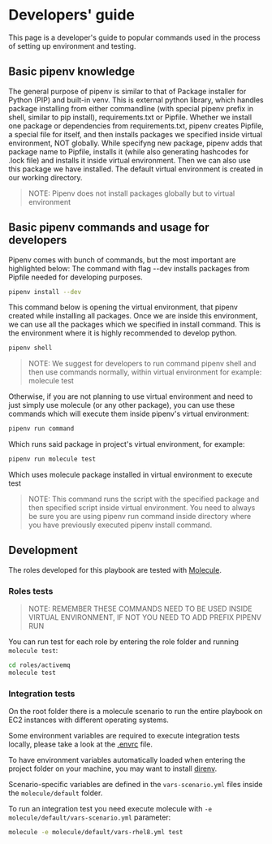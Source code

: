 # Developers' guide

This page is a developer's guide to popular commands used in the process of setting up environment and testing.

## Basic pipenv knowledge

The general purpose of pipenv is similar to that of Package installer for Python (PIP) and built-in venv.
This is external python library, which handles package installing from either commandline (with special pipenv prefix in shell, similar to pip install), requirements.txt or Pipfile.
Whether we install one package or dependencies from requirements.txt, pipenv creates Pipfile, a special file for itself,
and then installs packages we specified inside virtual environment, NOT globally.
While specifyng new package, pipenv adds that package name to Pipfile, installs it (while also generating hashcodes for .lock file)
and installs it inside virtual environment. Then we can also use this package we have installed.
The default virtual environment is created in our working directory.

> NOTE: Pipenv does not install packages globally but to virtual environment

## Basic pipenv commands and usage for developers

Pipenv comes with bunch of commands, but the most important are highlighted below:
The command with flag --dev installs packages from Pipfile needed for developing purposes.

```bash
pipenv install --dev
```

This command below is opening the virtual environment, that pipenv created while installing all packages.
Once we are inside this environment, we can use all the packages which we specified in install command.
This is the environment where it is highly recommended to develop python.

```bash
pipenv shell
```

> NOTE: We suggest for developers to run command pipenv shell and then use commands normally, within virtual environment
> for example: molecule test

Otherwise, if you are not planning to use virtual environment and need to just simply use molecule (or any other package),
you can use these commands which will execute them inside pipenv's virtual environment:

```bash
pipenv run command
```

Which runs said package in project's virtual environment, for example:

```bash
pipenv run molecule test
```

Which uses molecule package installed in virtual environment to execute test

> NOTE: This command runs the script with the specified package and then specified script inside virtual environment.
> You need to always be sure you are using pipenv run command inside directory where you have previously executed
> pipenv install command.

## Development

The roles developed for this playbook are tested with [Molecule](https://molecule.readthedocs.io/en/latest/).

### Roles tests

> NOTE: REMEMBER THESE COMMANDS NEED TO BE USED INSIDE VIRTUAL ENVIRONMENT, IF NOT YOU NEED TO ADD PREFIX PIPENV RUN

You can run test for each role by entering the role folder and running `molecule test`:

```bash
cd roles/activemq
molecule test
```

### Integration tests

On the root folder there is a molecule scenario to run the entire playbook on EC2 instances with different operating systems.

Some environment variables are required to execute integration tests locally, please take a look at the [.envrc](.envrc) file.

To have environment variables automatically loaded when entering the project folder on your machine, you may want to install [direnv](https://direnv.net/).

Scenario-specific variables are defined in the `vars-scenario.yml` files inside the `molecule/default` folder.

To run an integration test you need execute molecule with `-e molecule/default/vars-scenario.yml` parameter:

```bash
molecule -e molecule/default/vars-rhel8.yml test
```
